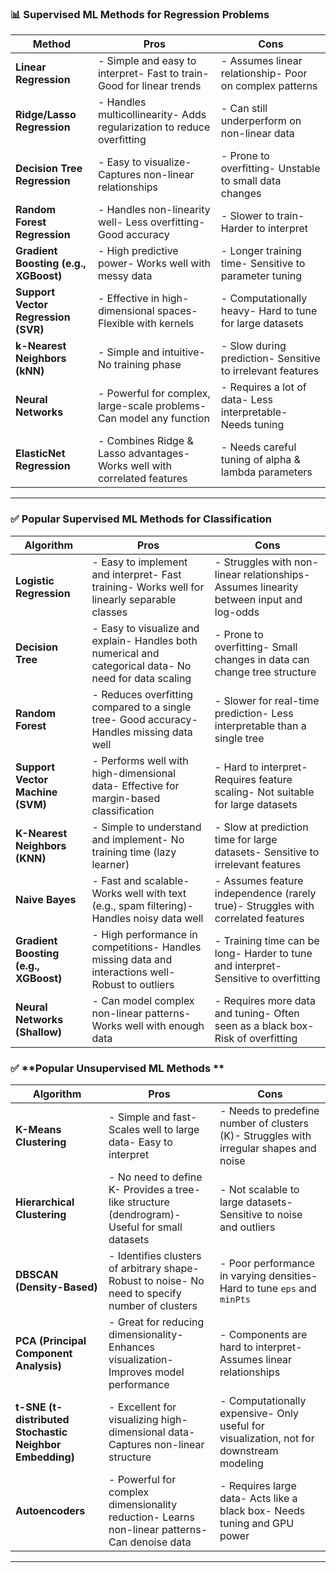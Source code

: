 ### 📊 Supervised ML Methods for Regression Problems

| **Method**                            | **Pros**                                                                 | **Cons**                                                   |
| ------------------------------------- | ------------------------------------------------------------------------ | ---------------------------------------------------------- |
| **Linear Regression**                 | - Simple and easy to interpret- Fast to train- Good for linear trends    | - Assumes linear relationship- Poor on complex patterns    |
| **Ridge/Lasso Regression**            | - Handles multicollinearity- Adds regularization to reduce overfitting   | - Can still underperform on non-linear data                |
| **Decision Tree Regression**          | - Easy to visualize- Captures non-linear relationships                   | - Prone to overfitting- Unstable to small data changes     |
| **Random Forest Regression**          | - Handles non-linearity well- Less overfitting- Good accuracy            | - Slower to train- Harder to interpret                     |
| **Gradient Boosting (e.g., XGBoost)** | - High predictive power- Works well with messy data                      | - Longer training time- Sensitive to parameter tuning      |
| **Support Vector Regression (SVR)**   | - Effective in high-dimensional spaces- Flexible with kernels            | - Computationally heavy- Hard to tune for large datasets   |
| **k-Nearest Neighbors (kNN)**         | - Simple and intuitive- No training phase                                | - Slow during prediction- Sensitive to irrelevant features |
| **Neural Networks**                   | - Powerful for complex, large-scale problems- Can model any function     | - Requires a lot of data- Less interpretable- Needs tuning |
| **ElasticNet Regression**             | - Combines Ridge & Lasso advantages- Works well with correlated features | - Needs careful tuning of alpha & lambda parameters        |

---

### ✅ **Popular Supervised ML Methods for Classification**

| **Algorithm**                         | **Pros**                                                                                               | **Cons**                                                                                |
| ------------------------------------- | ------------------------------------------------------------------------------------------------------ | --------------------------------------------------------------------------------------- |
| **Logistic Regression**               | - Easy to implement and interpret- Fast training- Works well for linearly separable classes            | - Struggles with non-linear relationships- Assumes linearity between input and log-odds |
| **Decision Tree**                     | - Easy to visualize and explain- Handles both numerical and categorical data- No need for data scaling | - Prone to overfitting- Small changes in data can change tree structure                 |
| **Random Forest**                     | - Reduces overfitting compared to a single tree- Good accuracy- Handles missing data well              | - Slower for real-time prediction- Less interpretable than a single tree                |
| **Support Vector Machine (SVM)**      | - Performs well with high-dimensional data- Effective for margin-based classification                  | - Hard to interpret- Requires feature scaling- Not suitable for large datasets          |
| **K-Nearest Neighbors (KNN)**         | - Simple to understand and implement- No training time (lazy learner)                                  | - Slow at prediction time for large datasets- Sensitive to irrelevant features          |
| **Naive Bayes**                       | - Fast and scalable- Works well with text (e.g., spam filtering)- Handles noisy data well              | - Assumes feature independence (rarely true)- Struggles with correlated features        |
| **Gradient Boosting (e.g., XGBoost)** | - High performance in competitions- Handles missing data and interactions well- Robust to outliers     | - Training time can be long- Harder to tune and interpret- Sensitive to overfitting     |
| **Neural Networks (Shallow)**         | - Can model complex non-linear patterns- Works well with enough data                                   | - Requires more data and tuning- Often seen as a black box- Risk of overfitting         |

### ✅ **Popular Unsupervised ML Methods **

| **Algorithm**                                           | **Pros**                                                                                         | **Cons**                                                                                |
| ------------------------------------------------------- | ------------------------------------------------------------------------------------------------ | --------------------------------------------------------------------------------------- |
| **K-Means Clustering**                                  | - Simple and fast- Scales well to large data- Easy to interpret                                  | - Needs to predefine number of clusters (K)- Struggles with irregular shapes and noise  |
| **Hierarchical Clustering**                             | - No need to define K- Provides a tree-like structure (dendrogram)- Useful for small datasets    | - Not scalable to large datasets- Sensitive to noise and outliers                       |
| **DBSCAN (Density-Based)**                              | - Identifies clusters of arbitrary shape- Robust to noise- No need to specify number of clusters | - Poor performance in varying densities- Hard to tune `eps` and `minPts`                |
| **PCA (Principal Component Analysis)**                  | - Great for reducing dimensionality- Enhances visualization- Improves model performance          | - Components are hard to interpret- Assumes linear relationships                        |
| **t-SNE (t-distributed Stochastic Neighbor Embedding)** | - Excellent for visualizing high-dimensional data- Captures non-linear structure                 | - Computationally expensive- Only useful for visualization, not for downstream modeling |
| **Autoencoders**                                        | - Powerful for complex dimensionality reduction- Learns non-linear patterns- Can denoise data    | - Requires large data- Acts like a black box- Needs tuning and GPU power                |

---

### 
